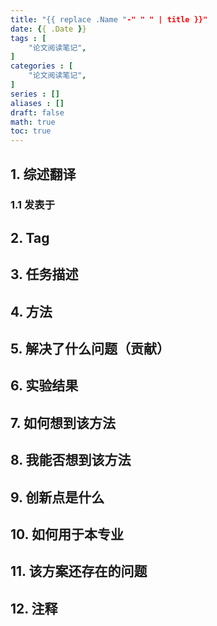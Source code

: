 ```yaml
---
title: "{{ replace .Name "-" " " | title }}"
date: {{ .Date }}
tags : [
    "论文阅读笔记",
]
categories : [
    "论文阅读笔记",
]
series : []
aliases : []
draft: false
math: true
toc: true
---
```


## 1. 综述翻译

### 1.1 发表于

## 2. Tag

## 3. 任务描述

## 4. 方法

## 5. 解决了什么问题（贡献）

## 6. 实验结果

## 7. 如何想到该方法

## 8. 我能否想到该方法

## 9. 创新点是什么

## 10. 如何用于本专业

## 11. 该方案还存在的问题

## 12. 注释
